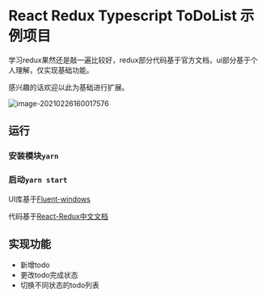 # React Redux Typescript ToDoList 示例项目

学习redux果然还是敲一遍比较好，redux部分代码基于官方文档，ui部分基于个人理解，仅实现基础功能。

感兴趣的话欢迎以此为基础进行扩展。

![image-20210226160017576](http://imgs.virs.xyz/image-20210226160017576.png)

## 运行

### 安装模块`yarn`

### 启动`yarn start`

UI库基于[Fluent-windows](https://fluent-windows.com/zh/)

代码基于[React-Redux中文文档](https://www.redux.org.cn)

## 实现功能

- 新增todo
- 更改todo完成状态
- 切换不同状态的todo列表


